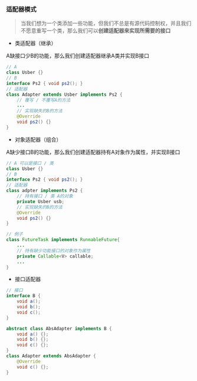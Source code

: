### 适配器模式

> 当我们想为一个类添加一些功能，但我们不总是有源代码控制权，并且我们不愿意重写一个类，那么我们可以**创建适配器来实现所需要的接口**

+ 类适配器（继承）

A缺接口少B的功能，那么我们创建适配器继承A类并实现B接口

``` java
// A
class Usber {}
// B
interface Ps2 { void ps2(); }
// 适配器
class Adapter extends Usber implements Ps2 {
    // 覆写 / 不覆写A的方法
    ...
    // 实现缺失的B的方法
    @Override
    void ps2() {}
}
```

+ 对象适配器（组合）

A缺少接口B的功能，那么我们创建适配器持有A对象作为属性，并实现B接口

``` java
// A 可以是接口 / 类
class Usber {}
// B
interface Ps2 { void ps2(); }
// 适配器
class adpter implements Ps2 {
    // 持有接口 / 类 A的对象
    private Usber usb;
    // 实现缺失的B的方法
    @Override
    void ps2() {}
}

// 例子
class FutureTask implements RunnableFuture{
    ...
    // 持有缺少功能接口的对象作为属性
    private Callable<V> callable;
    ...
}
```

+ 接口适配器

``` java
// 接口
interface B {
    void a();
    void b();
    void c();
}

abstract class AbsAdapter implements B {
    void a() {};
    void b() {};
    void c() {};
}
class Adapter extends AbsAdapter {
    @Override
    void c() {};
}
```

